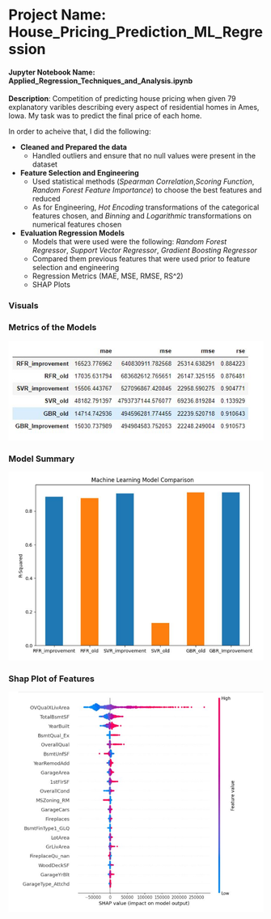 # Project Name: House_Pricing_Prediction_ML_Regression
#### Jupyter Notebook Name: Applied_Regression_Techniques_and_Analysis.ipynb

__Description__:
Competition of predicting house pricing when given 79 explanatory varibles describing every aspect of residential homes in Ames, Iowa. My task was to predict the final price of each home. 

In order to acheive that, I did the following:
* __Cleaned and Prepared the data__
    * Handled outliers and ensure that no null values were present in the dataset
* __Feature Selection and Engineering__
    * Used statistical methods (_Spearman Correlation_,_Scoring Function_,  _Random Forest Feature Importance_) to choose the best features and reduced
    * As for Engineering, _Hot Encoding_ transformations of the categorical features chosen, and _Binning_ and _Logarithmic_ transformations on numerical features chosen
* __Evaluation Regression Models__
    * Models that were used were the following: _Random Forest Regressor_, _Support Vector Regressor_, _Gradient Boosting Regressor_
    * Compared them previous features that were used prior to feature selection and engineering
    * Regression Metrics (MAE, MSE, RMSE, RS^2)
    * SHAP Plots
    

### Visuals

### Metrics of the Models 

![metrics](Screenshots/metrics.jpg)

### Model Summary

![models](Screenshots/model_comparison.jpg)

### Shap Plot of Features

![shap](Screenshots/shap.jpg)

